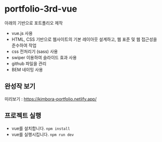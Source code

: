 # portfolio-3rd-vue

아래의 기반으로 포트폴리오 제작
- vue.js 사용
- HTML, CSS 기반으로 웹사이트의 기본 레이아웃 설계하고, 웹 표준 및 웹 접근성을 준수하여 작업
- css 전처리기 (sass) 사용
- swiper 이용하여 슬라이드 효과 사용
- github 파일을 관리
- BEM 네이밍 사용

## 완성작 보기 
미리보기 : https://kimbora-portfolio.netlify.app/

## 프로젝트 실행
- vue를 설치합니다. `npm install`
- vue를 실행시킵니다. `npm run dev`
